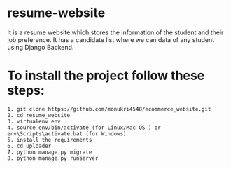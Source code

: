 # resume-website
It is a resume website which stores the information of the student and their job preference. 
It has a candidate list where we can data of any student using Django Backend.

# To install the project follow these steps:
    1. git clone https://github.com/monukri4548/ecommerce_website.git
    2. cd resume_website
    3. virtualenv env
    4. source env/bin/activate (for Linux/Mac OS ) or env\Scripts\activate.bat (for Windows)
    5. install the requirements
    6. cd uploader
    7. python manage.py migrate
    8. python manage.py runserver
